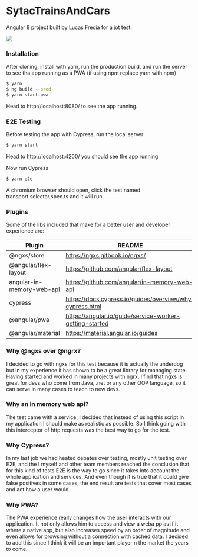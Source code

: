 # SytacTrainsAndCars

Angular 8 project built by Lucas Frecia for a jot test.

![](sytac-test.gif)

### Installation

After cloning, install with yarn, run the production build, and run the server to see tha app running as a PWA (if using npm replace yarn with npm)

```sh
$ yarn
$ ng build --prod
$ yarn start:pwa
```
Head to http://localhost:8080/ to see the app running.

### E2E Testing

Before testing the app with Cypress, run the local server

```sh
$ yarn start
```
Head to http://localhost:4200/ you should see the app running

Now run Cypress

```sh
$ yarn e2e
```
A chromium browser should open, click the test named transport.selector.spec.ts and it will run.

### Plugins

Some of the libs included that make for a better user and developer experience are: 

| Plugin | README |
| ------ | ------ |
| @ngxs/store | https://ngxs.gitbook.io/ngxs/ |
| @angular/flex-layout | https://github.com/angular/flex-layout |
| angular-in-memory-web-api | https://github.com/angular/in-memory-web-api |
| cypress | https://docs.cypress.io/guides/overview/why-cypress.html |
| @angular/pwa | https://angular.io/guide/service-worker-getting-started |
| @angular/material | https://material.angular.io/guides |

### Why @ngxs over @ngrx?

I decided to go with ngxs for this test because it is actually the underdog but in my experience it has shown to be a great library for managing state. Having started and worked in many projects with ngrx, I find that ngxs is great for devs who come from Java, .net or any other OOP language, so it can serve in many cases to teach to new devs.

### Why an in memory web api?

The test came with a service, I decided that instead of using this script in my application I should make as realistic as possible. So I think going with this interceptor of http requests was the best way to go for the test.

### Why Cypress?

In my last job we had heated debates over testing, mostly unit testing over E2E, and the I myself and other team members reached the conclusion that for this kind of tests E2E is the way to go since it takes into account the whole application and services. And even though it is true that it could give false positives in some cases, the end result are tests that cover most cases and act how a user would.

### Why PWA?

The PWA experience really changes how the user interacts with our application. It not only allows him to access and view a weba pp as if it where a native app, but also increases speed by an order of magnitude and even allows for browsing without a connection with cached data. I decided to add this since I think it will be an important player n the market the years to come.


